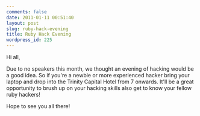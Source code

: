 ```yaml
---
comments: false
date: 2011-01-11 00:51:40
layout: post
slug: ruby-hack-evening
title: Ruby Hack Evening
wordpress_id: 225
---
```


Hi all, 

Due to no speakers this month, we thought an evening of hacking would be a good idea. So if you're a newbie or more experienced hacker bring your laptop and drop into the Trinity Capital Hotel from 7 onwards. It'll be a great opportunity to brush up on your hacking skills also get to know your fellow ruby hackers!

Hope to see you all there!
